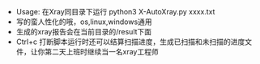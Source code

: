 * Usage: 在Xray同目录下运行 python3 X-AutoXray.py xxxx.txt
* 写的蛮人性化的哦，os,linux,windows通用
* 生成的xray报告会在当前目录的/result下面
* Ctrl+c  打断脚本运行时还可以结算扫描进度，生成已扫描和未扫描的进度文件，让你第二天上班时继续当一名xray工程师